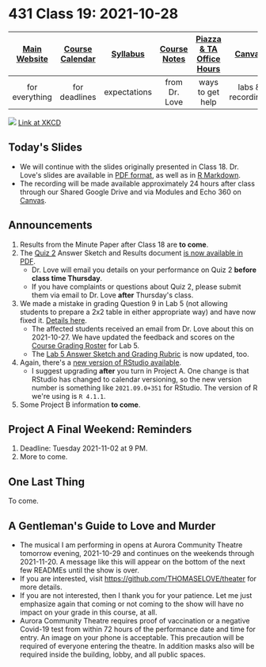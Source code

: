 # 431 Class 19: 2021-10-28

[Main Website](https://thomaselove.github.io/431/) | [Course Calendar](https://thomaselove.github.io/431/calendar.html) | [Syllabus](https://thomaselove.github.io/431-2021-syllabus/) | [Course Notes](https://thomaselove.github.io/431-notes/) | [Piazza & TA Office Hours](https://thomaselove.github.io/431/contact.html) | [Canvas](https://canvas.case.edu) | [Data and Code](https://github.com/THOMASELOVE/431-data)
:-----------: | :--------------: | :----------: | :---------: | :-------------: | :-----------: | :------------:
for everything | for deadlines | expectations | from Dr. Love | ways to get help | labs & recordings | for downloads

![](https://imgs.xkcd.com/comics/slope_hypothesis_testing.png) [Link at XKCD](https://xkcd.com/2533)

## Today's Slides

- We will continue with the slides originally presented in Class 18. Dr. Love's slides are available in [PDF format](https://github.com/THOMASELOVE/431-2021/blob/main/classes/class19/431-class18-slides.pdf), as well as in [R Markdown](https://github.com/THOMASELOVE/431-2021/blob/main/classes/class19/431-class18-slides.Rmd). 
- The recording will be made available approximately 24 hours after class through our Shared Google Drive and via Modules and Echo 360 on [Canvas](https://canvas.case.edu).

## Announcements

1. Results from the Minute Paper after Class 18 are **to come**.
2. The [Quiz 2](https://github.com/THOMASELOVE/431-2021/tree/main/quizzes/quiz2) Answer Sketch and Results document [is now available in PDF](https://github.com/THOMASELOVE/431-2021/blob/main/quizzes/quiz2/quiz2_sketch_with_results.pdf).
    - Dr. Love will email you details on your performance on Quiz 2 **before class time Thursday**.
    - If you have complaints or questions about Quiz 2, please submit them via email to Dr. Love **after** Thursday's class.
4. We made a mistake in grading Question 9 in Lab 5 (not allowing students to prepare a 2x2 table in either appropriate way) and have now fixed it. [Details here](https://github.com/THOMASELOVE/431-2021/tree/main/labs/lab05).
    - The affected students received an email from Dr. Love about this on 2021-10-27. We have updated the feedback and scores on the [Course Grading Roster](https://bit.ly/431-2021-grades) for Lab 5.
    - The [Lab 5 Answer Sketch and Grading Rubric](https://github.com/THOMASELOVE/431-2021/tree/main/labs/lab05) is now updated, too.
5. Again, there's a [new version of RStudio available](https://www.rstudio.com/products/rstudio/download/#download). 
    - I suggest upgrading **after** you turn in Project A. One change is that RStudio has changed to calendar versioning, so the new version number is something like `2021.09.0+351` for RStudio. The version of R we're using is `R 4.1.1`.
6. Some Project B information **to come**.

## Project A Final Weekend: Reminders

1. Deadline: Tuesday 2021-11-02 at 9 PM.
2. More to come.

## One Last Thing

To come.

## A Gentleman's Guide to Love and Murder

- The musical I am performing in opens at Aurora Community Theatre tomorrow evening, 2021-10-29 and continues on the weekends through 2021-11-20. A message like this will appear on the bottom of the next few READMEs until the show is over. 
- If you are interested, visit https://github.com/THOMASELOVE/theater for more details. 
- If you are not interested, then I thank you for your patience. Let me just emphasize again that coming or not coming to the show will have no impact on your grade in this course, at all.
- Aurora Community Theatre requires proof of vaccination or a negative Covid-19 test from within 72 hours of the performance date and time for entry. An image on your phone is acceptable. This precaution will be required of everyone entering the theatre. In addition masks also will be required inside the building, lobby, and all public spaces. 
